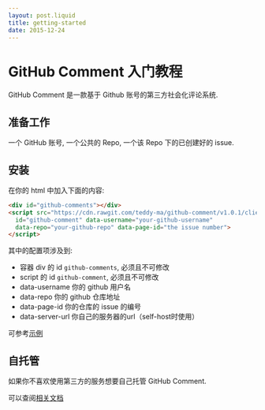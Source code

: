 ```yaml
---
layout: post.liquid
title: getting-started
date: 2015-12-24
---
```


# GitHub Comment 入门教程

GitHub Comment 是一款基于 Github 账号的第三方社会化评论系统.

## 准备工作

一个 GitHub 账号, 一个公共的 Repo, 一个该 Repo 下的已创建好的 issue.

## 安装

在你的 html 中加入下面的内容:

```html
<div id="github-comments"></div>
<script src="https://cdn.rawgit.com/teddy-ma/github-comment/v1.0.1/client/github-comment.js"
  id="github-comment" data-username="your-github-username"
  data-repo="your-github-repo" data-page-id="the issue number">
</script>
```

其中的配置项涉及到:

+ 容器 div 的 id `github-comments`, 必须且不可修改
+ script 的 id `github-comment`, 必须且不可修改
+ data-username 你的 github 用户名
+ data-repo 你的 github 仓库地址
+ data-page-id 你的仓库的 issue 的编号
+ data-server-url 你自己的服务器的url（self-host时使用）

可参考[示例](http://songofcode.com/reading/)

## 自托管

如果你不喜欢使用第三方的服务想要自己托管 GitHub Comment.

可以查阅[相关文档](self-host)
